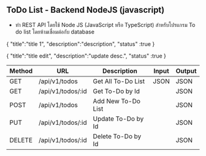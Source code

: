 ## ToDo List - Backend NodeJS (javascript)


- ทำ REST API โดยใช้ Node JS (JavaScript หรือ TypeScript) สำหรับโปรแกรม To do list โดยห้ามเชื่อมต่อกับ database

{
 "title":"title 1",
  "description":"description",
  "status" :true
}


{ 
 "title":"title edit",
  "description":"update desc.",
  "status" :true
}

| Method  | URL  | Description | Input | Output |
|-------------| ------------- | ------------- | ------------- | ------------- |
GET| /api/v1/todos  | Get All To-Do List |JSON| JSON |
GET| /api/v1/todos/:id | Get To-Do by Id |  | JSON  |
POST| /api/v1/todos | Add New To-Do List |  | JSON  |
PUT| /api/v1/todos/:id | Update To-Do by Id |  | JSON  |
DELETE| /api/v1/todos/:id | Delete To-Do by Id |  | JSON  |